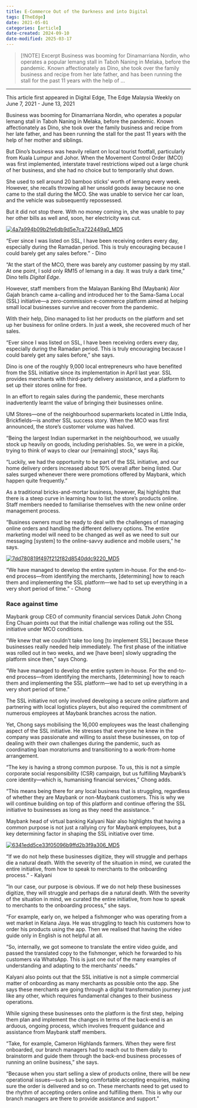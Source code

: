 ```yaml
---
title: E-Commerce Out of the Darkness and into Digital
tags: [TheEdge]
date: 2021-05-01
categories: [article]
date-created: 2024-09-10
date-modified: 2025-03-17
---
```


> [!NOTE] Excerpt
> Business was booming for Dinamarriana Nordin, who operates a popular lemang stall in Taboh Naning in Melaka, before the pandemic. Known affectionately as Dino, she took over the family business and recipe from her late father, and has been running the stall for the past 11 years with the help of …

---

This article first appeared in Digital Edge, The Edge Malaysia Weekly on June 7, 2021 - June 13, 2021

Business was booming for Dinamarriana Nordin, who operates a popular lemang stall in Taboh Naning in Melaka, before the pandemic. Known affectionately as Dino, she took over the family business and recipe from her late father, and has been running the stall for the past 11 years with the help of her mother and siblings.

But Dino’s business was heavily reliant on local tourist footfall, particularly from Kuala Lumpur and Johor. When the Movement Control Order (MCO) was first implemented, interstate travel restrictions wiped out a large chunk of her business, and she had no choice but to temporarily shut down.

She used to sell around 20 bamboo sticks’ worth of lemang every week. However, she recalls throwing all her unsold goods away because no one came to the stall during the MCO. She was unable to service her car loan, and the vehicle was subsequently repossessed.

But it did not stop there. With no money coming in, she was unable to pay her other bills as well and, soon, her electricity was cut.

[![4a7a994b09b2fe6db9d5e7ca722449a0_MD5](/media/4a7a994b09b2fe6db9d5e7ca722449a0_MD5.jpg)](https://assets.theedgemarkets.com/pictures/DE5-Dino-tem1373_theedgemarkets.jpg)

“Ever since I was listed on SSL, I have been receiving orders every day, especially during the Ramadan period. This is truly encouraging because I could barely get any sales before.” - Dino

“At the start of the MCO, there was barely any customer passing by my stall. At one point, I sold only RM15 of lemang in a day. It was truly a dark time,” Dino tells _Digital Edge_.

However, staff members from the Malayan Banking Bhd (Maybank) Alor Gajah branch came a-calling and introduced her to the Sama-Sama Local (SSL) initiative—a zero-commission e-commerce platform aimed at helping small local businesses survive and recover from the pandemic.

With their help, Dino managed to list her products on the platform and set up her business for online orders. In just a week, she recovered much of her sales.

“Ever since I was listed on SSL, I have been receiving orders every day, especially during the Ramadan period. This is truly encouraging because I could barely get any sales before,” she says.

Dino is one of the roughly 9,000 local entrepreneurs who have benefited from the SSL initiative since its implementation in April last year. SSL provides merchants with third-party delivery assistance, and a platform to set up their stores online for free.

In an effort to regain sales during the pandemic, these merchants inadvertently learnt the value of bringing their businesses online.

UM Stores—one of the neighbourhood supermarkets located in Little India, Brickfields—is another SSL success story. When the MCO was first announced, the store’s customer volume was halved.

“Being the largest Indian supermarket in the neighbourhood, we usually stock up heavily on goods, including perishables. So, we were in a pickle, trying to think of ways to clear our \[remaining\] stock,” says Raj.

“Luckily, we had the opportunity to be part of the SSL initiative, and our home delivery orders increased about 10% overall after being listed. Our sales surged whenever there were promotions offered by Maybank, which happen quite frequently.”

As a traditional bricks-and-mortar business, however, Raj highlights that there is a steep curve in learning how to list the store’s products online. Staff members needed to familiarise themselves with the new online order management process.

“Business owners must be ready to deal with the challenges of managing online orders and handling the different delivery options. The entire marketing model will need to be changed as well as we need to suit our messaging \[system\] to the online-savvy audience and mobile users,” he says.

[![7dd780819f497f212f82d8540ddc9220_MD5](/media/7dd780819f497f212f82d8540ddc9220_MD5.jpg)](https://assets.theedgemarkets.com/pictures/DE5-Chong-tem1373_theedgemarkets.jpg)

“We have managed to develop the entire system in-house. For the end-to-end process—from identifying the merchants, \[determining\] how to reach them and implementing the SSL platform—we had to set up everything in a very short period of time.” - Chong

### Race against time

Maybank group CEO of community financial services Datuk John Chong Eng Chuan points out that the initial challenge was rolling out the SSL initiative under MCO conditions.

“We knew that we couldn’t take too long \[to implement SSL\] because these businesses really needed help immediately. The first phase of the initiative was rolled out in two weeks, and we \[have been\] slowly upgrading the platform since then,” says Chong.

“We have managed to develop the entire system in-house. For the end-to-end process—from identifying the merchants, \[determining\] how to reach them and implementing the SSL platform—we had to set up everything in a very short period of time.”

The SSL initiative not only involved developing a secure online platform and partnering with local logistics players, but also required the commitment of numerous employees at Maybank branches across the nation.

Yet, Chong says mobilising the 16,000 employees was the least challenging aspect of the SSL initiative. He stresses that everyone he knew in the company was passionate and willing to assist these businesses, on top of dealing with their own challenges during the pandemic, such as coordinating loan moratoriums and transitioning to a work-from-home arrangement.

“The key is having a strong common purpose. To us, this is not a simple corporate social responsibility (CSR) campaign, but us fulfilling Maybank’s core identity—which is, humanising financial services,” Chong adds.

“This means being there for any local business that is struggling, regardless of whether they are Maybank or non-Maybank customers. This is why we will continue building on top of this platform and continue offering the SSL initiative to businesses as long as they need the assistance. “

Maybank head of virtual banking Kalyani Nair also highlights that having a common purpose is not just a rallying cry for Maybank employees, but a key determining factor in shaping the SSL initiative over time.

[![6341edd5ce33f05096b9ffd2b3f9a306_MD5](/media/6341edd5ce33f05096b9ffd2b3f9a306_MD5.jpg)](https://assets.theedgemarkets.com/pictures/DE5-Kalyani-tem1373_theedgemarkets.jpg)

“If we do not help these businesses digitize, they will struggle and perhaps die a natural death. With the severity of the situation in mind, we curated the entire initiative, from how to speak to merchants to the onboarding process.” - Kalyani

“In our case, our purpose is obvious. If we do not help these businesses digitize, they will struggle and perhaps die a natural death. With the severity of the situation in mind, we curated the entire initiative, from how to speak to merchants to the onboarding process,” she says.

“For example, early on, we helped a fishmonger who was operating from a wet market in Kelana Jaya. He was struggling to teach his customers how to order his products using the app. Then we realised that having the video guide only in English is not helpful at all.

“So, internally, we got someone to translate the entire video guide, and passed the translated copy to the fishmonger, which he forwarded to his customers via WhatsApp. This is just one out of the many examples of understanding and adapting to the merchants’ needs.”

Kalyani also points out that the SSL initiative is not a simple commercial matter of onboarding as many merchants as possible onto the app. She says these merchants are going through a digital transformation journey just like any other, which requires fundamental changes to their business operations.

While signing these businesses onto the platform is the first step, helping them plan and implement the changes in terms of the back-end is an arduous, ongoing process, which involves frequent guidance and assistance from Maybank staff members.

“Take, for example, Cameron Highlands farmers. When they were first onboarded, our branch managers had to reach out to them daily to brainstorm and guide them through the back-end business processes of running an online business,” she says.

“Because when you start selling a slew of products online, there will be new operational issues—such as being comfortable accepting enquiries, making sure the order is delivered and so on. These merchants need to get used to the rhythm of accepting orders online and fulfilling them. This is why our branch managers are there to provide assistance and support.”
